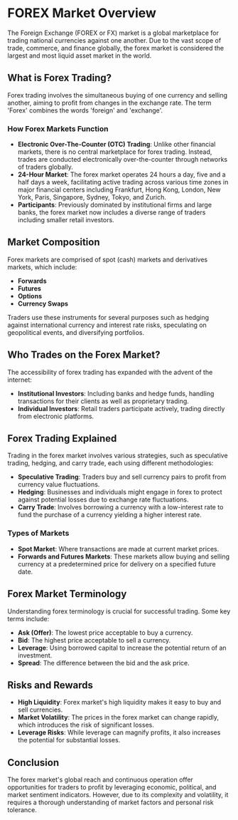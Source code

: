 # FOREX Market Overview

The Foreign Exchange (FOREX or FX) market is a global marketplace for trading national currencies against one another. Due to the vast scope of trade, commerce, and finance globally, the forex market is considered the largest and most liquid asset market in the world.

## What is Forex Trading?

Forex trading involves the simultaneous buying of one currency and selling another, aiming to profit from changes in the exchange rate. The term 'Forex' combines the words 'foreign' and 'exchange'.

### How Forex Markets Function

- **Electronic Over-The-Counter (OTC) Trading**: Unlike other financial markets, there is no central marketplace for forex trading. Instead, trades are conducted electronically over-the-counter through networks of traders globally.
- **24-Hour Market**: The forex market operates 24 hours a day, five and a half days a week, facilitating active trading across various time zones in major financial centers including Frankfurt, Hong Kong, London, New York, Paris, Singapore, Sydney, Tokyo, and Zurich.
- **Participants**: Previously dominated by institutional firms and large banks, the forex market now includes a diverse range of traders including smaller retail investors.

## Market Composition

Forex markets are comprised of spot (cash) markets and derivatives markets, which include:
- **Forwards**
- **Futures**
- **Options**
- **Currency Swaps**

Traders use these instruments for several purposes such as hedging against international currency and interest rate risks, speculating on geopolitical events, and diversifying portfolios.

## Who Trades on the Forex Market?

The accessibility of forex trading has expanded with the advent of the internet:
- **Institutional Investors**: Including banks and hedge funds, handling transactions for their clients as well as proprietary trading.
- **Individual Investors**: Retail traders participate actively, trading directly from electronic platforms.

## Forex Trading Explained

Trading in the forex market involves various strategies, such as speculative trading, hedging, and carry trade, each using different methodologies:

- **Speculative Trading**: Traders buy and sell currency pairs to profit from currency value fluctuations.
- **Hedging**: Businesses and individuals might engage in forex to protect against potential losses due to exchange rate fluctuations.
- **Carry Trade**: Involves borrowing a currency with a low-interest rate to fund the purchase of a currency yielding a higher interest rate.

### Types of Markets

- **Spot Market**: Where transactions are made at current market prices.
- **Forwards and Futures Markets**: These markets allow buying and selling currency at a predetermined price for delivery on a specified future date.

## Forex Market Terminology

Understanding forex terminology is crucial for successful trading. Some key terms include:
- **Ask (Offer)**: The lowest price acceptable to buy a currency.
- **Bid**: The highest price acceptable to sell a currency.
- **Leverage**: Using borrowed capital to increase the potential return of an investment.
- **Spread**: The difference between the bid and the ask price.

## Risks and Rewards

- **High Liquidity**: Forex market's high liquidity makes it easy to buy and sell currencies.
- **Market Volatility**: The prices in the forex market can change rapidly, which introduces the risk of significant losses.
- **Leverage Risks**: While leverage can magnify profits, it also increases the potential for substantial losses.

## Conclusion

The forex market's global reach and continuous operation offer opportunities for traders to profit by leveraging economic, political, and market sentiment indicators. However, due to its complexity and volatility, it requires a thorough understanding of market factors and personal risk tolerance.

